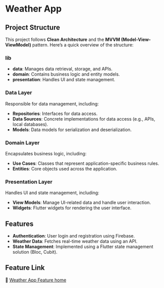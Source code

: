 
# Weather App  

## Project Structure  
This project follows **Clean Architecture** and the **MVVM (Model-View-ViewModel)** pattern. Here’s a quick overview of the structure:  

### lib  
- **data**: Manages data retrieval, storage, and APIs.  
- **domain**: Contains business logic and entity models.  
- **presentation**: Handles UI and state management.  

### Data Layer  
Responsible for data management, including:  
- **Repositories**: Interfaces for data access.  
- **Data Sources**: Concrete implementations for data access (e.g., APIs, local databases).  
- **Models**: Data models for serialization and deserialization.  

### Domain Layer  
Encapsulates business logic, including:  
- **Use Cases**: Classes that represent application-specific business rules.  
- **Entities**: Core objects used across the application.  

### Presentation Layer  
Handles UI and state management, including:  
- **View Models**: Manage UI-related data and handle user interaction.  
- **Widgets**: Flutter widgets for rendering the user interface.  

## Features  
- **Authentication**: User login and registration using Firebase.  
- **Weather Data**: Fetches real-time weather data using an API.  
- **State Management**: Implemented using a Flutter state management solution (Bloc, Cubit).  
## **Feature Link**  
📂 [Weather App Feature home ](https://drive.google.com/folderview?id=13Ar-0SOVJiAJV3ERkbtsPtYqHHCsVLnV)  

